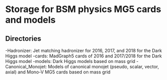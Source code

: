 Storage for BSM physics MG5 cards and models
=================================================

## Directories
-Hadronizer: Jet matching hadronizer for 2016, 2017, and 2018 for the Dark Higgs model
-cards: MadGraph5 cards of 2016 and 2017/2018 for the Dark Higgs model
-models: Dark Higgs models based on mass grid
-Canonical_Monojet: Models of canonical monojet (pseudo, scalar, vector, axial) and Mono-V MG5 cards based on mass grid


